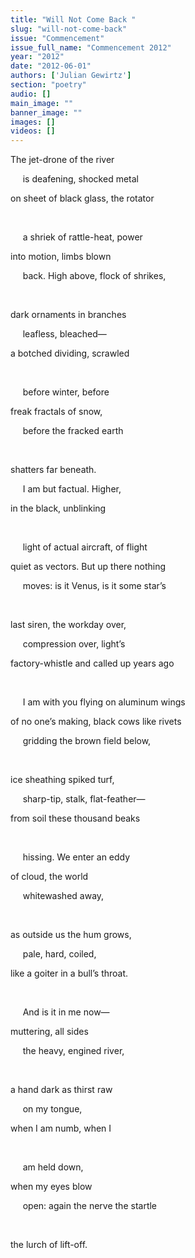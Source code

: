 ```yaml
---
title: "Will Not Come Back "
slug: "will-not-come-back"
issue: "Commencement"
issue_full_name: "Commencement 2012"
year: "2012"
date: "2012-06-01"
authors: ['Julian Gewirtz']
section: "poetry"
audio: []
main_image: ""
banner_image: ""
images: []
videos: []
---
```

The jet-drone of the river

      is deafening, shocked metal

 on sheet of black glass, the rotator

  

      a shriek of rattle-heat, power 

 into motion, limbs blown

      back. High above, flock of shrikes, 

  

 dark ornaments in branches

      leafless, bleached—

 a botched dividing, scrawled

  

      before winter, before

 freak fractals of snow, 

      before the fracked earth

  

 shatters far beneath. 

      I am but factual. Higher,

 in the black, unblinking 

  

      light of actual aircraft, of flight

 quiet as vectors. But up there nothing 

      moves: is it Venus, is it some star’s

  

 last siren, the workday over,

      compression over, light’s

 factory-whistle and called up years ago

  

      I am with you flying on aluminum wings 

 of no one’s making, black cows like rivets 

      gridding the brown field below,

  

 ice sheathing spiked turf, 

      sharp-tip, stalk, flat-feather—

 from soil these thousand beaks 

  

      hissing. We enter an eddy

 of cloud, the world

      whitewashed away,

  

 as outside us the hum grows,

      pale, hard, coiled,

 like a goiter in a bull’s throat.

  

      And is it in me now— 

 muttering, all sides

      the heavy, engined river,

  

 a hand dark as thirst raw

      on my tongue,

 when I am numb, when I

  

      am held down,

 when my eyes blow

      open: again the nerve the startle 

  

 the lurch of lift-off.

